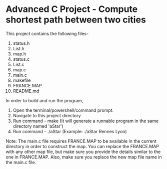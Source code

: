 # Advanced C Project -  Compute shortest path between two cities

This project contains the following files-
1. status.h
2. List.h
3. map.h
4. status.c
5. List.c
6. map.c
7. main.c
8. makefile
9. FRANCE.MAP
10. README.md

In order to build and run the program,
1. Open the terminal/powershell/command prompt.
2. Navigate to this project directory
3. Run command - make (It will generate a runnable program in the same directory named 'aStar')
4. Run command - ./aStar <source-city-name> <destination-city-name> (Example: ./aStar Rennes Lyon)

Note:
The main.c file requires FRANCE.MAP to be available in the current directory in order to construct the map.
You can replace the FRANCE.MAP with any other map file, but make sure you provide the details similar to the one in FRANCE.MAP.
Also, make sure you replace the new map file name in the main.c file.
